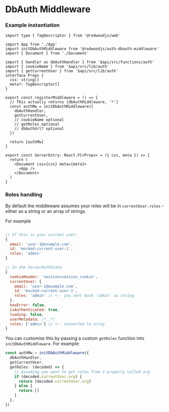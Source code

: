 # DbAuth Middleware

### Example instantiation

```tsx filename='entry.server.tsx'
import type { TagDescriptor } from '@redwoodjs/web'

import App from './App'
import initDbAuthMiddleware from '@redwoodjs/auth-dbauth-middleware'
import { Document } from './Document'

import { handler as dbAuthHandler } from '$api/src/functions/auth'
import { cookieName } from '$api/src/lib/auth'
import { getCurrentUser } from '$api/src/lib/auth'
interface Props {
  css: string[]
  meta?: TagDescriptor[]
}

export const registerMiddleware = () => {
  // This actually returns [dbAuthMiddleware, '*']
  const authMw = initDbAuthMiddleware({
    dbAuthHandler,
    getCurrentUser,
    // cookieName optional
    // getRoles optional
    // dbAuthUrl? optional
  })

  return [authMw]
}

export const ServerEntry: React.FC<Props> = ({ css, meta }) => {
  return (
    <Document css={css} meta={meta}>
      <App />
    </Document>
  )
}
```

### Roles handling

By default the middleware assumes your roles will be in `currentUser.roles` - either as a string or an array of strings.

For example

```js

// If this is your current user:
{
  email: 'user-1@example.com',
  id: 'mocked-current-user-1',
  roles: 'admin'
}

// In the ServerAuthState
{
  cookieHeader: 'session=session_cookie',
  currentUser: {
    email: 'user-1@example.com',
    id: 'mocked-current-user-1',
    roles: 'admin' // <-- you sent back 'admin' as string
  },
  hasError: false,
  isAuthenticated: true,
  loading: false,
  userMetadata: /*..*/
  roles: ['admin'] // <-- converted to array
}
```

You can customise this by passing a custom `getRoles` function into `initDbAuthMiddleware`. For example:

```ts
const authMw = initDbAuthMiddleware({
  dbAuthHandler,
  getCurrentUser,
  getRoles: (decoded) => {
    // Assuming you want to get roles from a property called org
    if (decoded.currentUser.org) {
      return [decoded.currentUser.org]
    } else {
      return []
    }
  },
})
```
